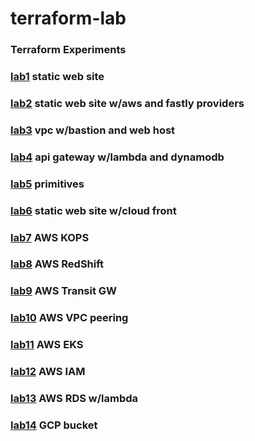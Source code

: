 # terraform-lab

### Terraform Experiments

### [lab1](https://github.com/guycole/terraform-lab/tree/master/lab01) static web site

### [lab2](https://github.com/guycole/terraform-lab/tree/master/lab02) static web site w/aws and fastly providers

### [lab3](https://github.com/guycole/terraform-lab/tree/master/lab03) vpc w/bastion and web host

### [lab4](https://github.com/guycole/terraform-lab/tree/master/lab04) api gateway w/lambda and dynamodb

### [lab5](https://github.com/guycole/terraform-lab/tree/master/lab05) primitives

### [lab6](https://github.com/guycole/terraform-lab/tree/master/lab06) static web site w/cloud front

### [lab7](https://github.com/guycole/terraform-lab/tree/master/lab07) AWS KOPS

### [lab8](https://github.com/guycole/terraform-lab/tree/master/lab08) AWS RedShift

### [lab9](https://github.com/guycole/terraform-lab/tree/master/lab09) AWS Transit GW

### [lab10](https://github.com/guycole/terraform-lab/tree/master/lab10) AWS VPC peering

### [lab11](https://github.com/guycole/terraform-lab/tree/master/lab11) AWS EKS

### [lab12](https://github.com/guycole/terraform-lab/tree/master/lab12) AWS IAM

### [lab13](https://github.com/guycole/terraform-lab/tree/master/lab13) AWS RDS w/lambda

### [lab14](https://github.com/guycole/terraform-lab/tree/master/lab14) GCP bucket